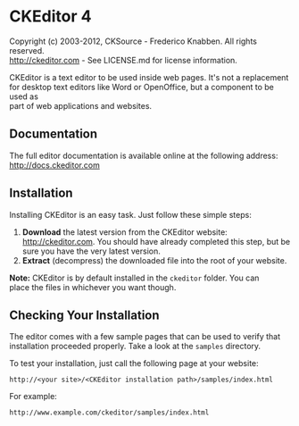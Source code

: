 CKEditor 4  
==========  
  
Copyright (c) 2003-2012, CKSource - Frederico Knabben. All rights reserved.  
http://ckeditor.com - See LICENSE.md for license information.  
  
CKEditor is a text editor to be used inside web pages. It's not a replacement  
for desktop text editors like Word or OpenOffice, but a component to be used as  
part of web applications and websites.  
  
## Documentation  
  
The full editor documentation is available online at the following address:  
http://docs.ckeditor.com  
  
## Installation  
  
Installing CKEditor is an easy task. Just follow these simple steps:  
  
1. **Download** the latest version from the CKEditor website:  
http://ckeditor.com. You should have already completed this step, but be  
sure you have the very latest version.  
2. **Extract** (decompress) the downloaded file into the root of your website.  
  
**Note:** CKEditor is by default installed in the `ckeditor` folder. You can  
place the files in whichever you want though.  
  
## Checking Your Installation  
  
The editor comes with a few sample pages that can be used to verify that  
installation proceeded properly. Take a look at the `samples` directory.  
  
To test your installation, just call the following page at your website:  
  
	http://<your site>/<CKEditor installation path>/samples/index.html  
  
For example:  
  
	http://www.example.com/ckeditor/samples/index.html  
